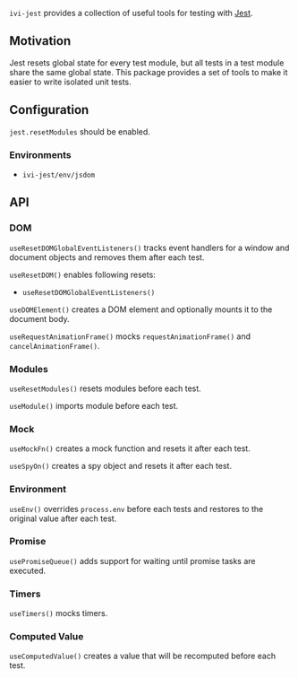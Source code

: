 `ivi-jest` provides a collection of useful tools for testing with [Jest](https://jestjs.io/).

## Motivation

Jest resets global state for every test module, but all tests in a test module share the same global state. This package
provides a set of tools to make it easier to write isolated unit tests.

## Configuration

`jest.resetModules` should be enabled.

### Environments

- `ivi-jest/env/jsdom`

## API

### DOM

`useResetDOMGlobalEventListeners()` tracks event handlers for a window and document objects and removes them after
each test.

`useResetDOM()` enables following resets:

- `useResetDOMGlobalEventListeners()`

`useDOMElement()` creates a DOM element and optionally mounts it to the document body.

`useRequestAnimationFrame()` mocks `requestAnimationFrame()` and `cancelAnimationFrame()`.

### Modules

`useResetModules()` resets modules before each test.

`useModule()` imports module before each test.

### Mock

`useMockFn()` creates a mock function and resets it after each test.

`useSpyOn()` creates a spy object and resets it after each test.

### Environment

`useEnv()` overrides `process.env` before each tests and restores to the original value after each test.

### Promise

`usePromiseQueue()` adds support for waiting until promise tasks are executed.

### Timers

`useTimers()` mocks timers.

### Computed Value

`useComputedValue()` creates a value that will be recomputed before each test.
